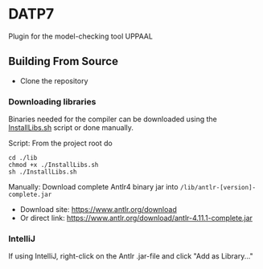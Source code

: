 # DATP7
Plugin for the model-checking tool UPPAAL


## Building From Source 
- Clone the repository
### Downloading libraries
Binaries needed for the compiler can be downloaded using the [InstallLibs.sh](./lib/InstallLibs.sh) script or done manually.

Script: From the project root do
```shell
cd ./lib
chmod +x ./InstallLibs.sh 
sh ./InstallLibs.sh
```
Manually: Download complete Antlr4 binary jar into `/lib/antlr-[version]-complete.jar`
   * Download site: https://www.antlr.org/download
   * Or direct link: https://www.antlr.org/download/antlr-4.11.1-complete.jar

### IntelliJ
If using IntelliJ, right-click on the Antlr .jar-file and click "Add as Library..."

